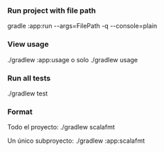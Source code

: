 ### Run project with file path
gradle :app:run --args=FilePath -q --console=plain

### View usage
./gradlew :app:usage o solo ./gradlew usage

### Run all tests
./gradlew test

### Format
Todo el proyecto: ./gradlew scalafmt

Un único subproyecto: ./gradlew :app:scalafmt